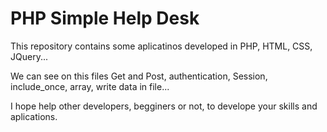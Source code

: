 # PHP Simple Help Desk

This repository contains some aplicatinos developed in PHP, HTML, CSS, JQuery...

We can see on this files Get and Post, authentication, Session, include_once, array, write data in file...

I hope help other developers, begginers or not, to develope your skills and aplications.
